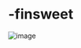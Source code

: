 # -finsweet
![image](https://github.com/Anti-RakPro/-finsweet/assets/57501550/4f9f00ae-af7e-48c9-9617-455583d68ae7)
